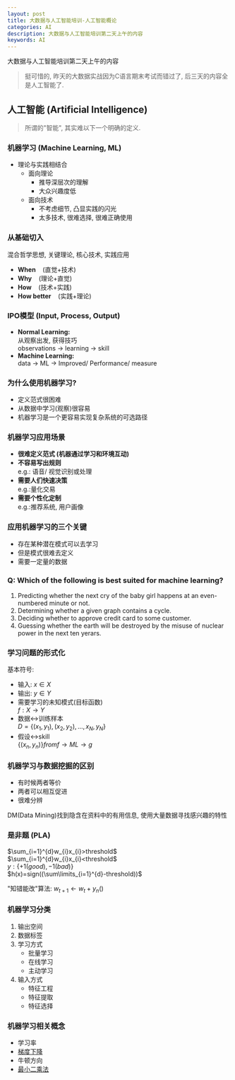 ```yaml
---
layout: post
title: 大数据与人工智能培训-人工智能概论
categories: AI
description: 大数据与人工智能培训第二天上午的内容
keywords: AI
---
```


大数据与人工智能培训第二天上午的内容  

> 挺可惜的, 昨天的大数据实战因为C语言期末考试而错过了, 后三天的内容全是人工智能了.

## 人工智能 (Artificial Intelligence)  
> 所谓的"智能", 其实难以下一个明确的定义.   

### 机器学习 (Machine Learning, ML)  
- 理论与实践相结合  
	- 面向理论  
		- 推导深层次的理解  
		- 大众兴趣度低  
	- 面向技术  
		- 不考虑细节, 凸显实践的闪光  
		- 太多技术, 很难选择, 很难正确使用  
		
### 从基础切入  
混合哲学思想, 关键理论, 核心技术, 实践应用  
- <strong>When</strong>&nbsp;&nbsp;&nbsp;&nbsp;(直觉+技术)  
- <strong>Why</strong>&nbsp;&nbsp;&nbsp;&nbsp;(理论+直觉)  
- <strong>How</strong>&nbsp;&nbsp;&nbsp;&nbsp;(技术+实践)   
- <strong>How better</strong>&nbsp;&nbsp;&nbsp;&nbsp;(实践+理论)   

### IPO模型 (Input, Process, Output)  
- __Normal Learning:__  
从观察出发, 获得技巧    
observations $\rightarrow$ learning $\rightarrow$ skill  
- __Machine Learning:__  
data $\rightarrow$ ML $\rightarrow$ Improved/ Performance/ measure  

### 为什么使用机器学习?  
- 定义范式很困难  
- 从数据中学习(观察)很容易  
- 机器学习是一个更容易实现复杂系统的可选路径  

### 机器学习应用场景   
- __很难定义范式 (机器通过学习和环境互动)__  
- __不容易写出规则__  
	e.g.: 语音/ 视觉识别或处理   
- __需要人们快速决策__  
	e.g.:量化交易  
- __需要个性化定制__  
	e.g.:推荐系统, 用户画像  
 
 
### 应用机器学习的三个关键  
- 存在某种潜在模式可以去学习  
- 但是模式很难去定义   
- 需要一定量的数据  

### Q: Which of the following is best suited for machine learning?  
1. Predicting whether the next cry of the baby girl happens at an even-numbered minute or not.  
2. Determining whether a given graph contains a cycle.  
3. Deciding whether to approve credit card to some customer.  
4. Guessing whether the earth will be destroyed by the misuse of nuclear power in the next ten yerars.  

### 学习问题的形式化   
基本符号:   
- 输入: $x \in X$   
- 输出: $y \in Y$  
- 需要学习的未知模式(目标函数)   
	$f: X \rightarrow Y$   
- 数据$\leftrightarrow$训练样本   
	$D=\lbrace(x_{1},y_{1}),(x_{2},y_{2}),...,{x_{N},y_{N}}\rbrace$  
- 假设$\leftrightarrow$skill    
	$\lbrace(x_{n},y_{n})\rbrace from f \rightarrow ML \rightarrow g$  
		
### 机器学习与数据挖掘的区别
- 有时候两者等价   
- 两者可以相互促进   
- 很难分辨  

DM(Data Mining)找到隐含在资料中的有用信息, 使用大量数据寻找感兴趣的特性   

### 是非题 (PLA)  
$\sum_{i=1}^{d}w_{i}x_{i}>threshold$  
$\sum_{i=1}^{d}w_{i}x_{i}<threshold$  
$y: \lbrace+1(good),-1(bad)\rbrace$  
$h(x)=sign((\sum\limits_{i=1}^{d}-threshold))$  
  
"知错能改"算法: $w_{t+1} \leftarrow w_{t}+y_{n}()$  

### 机器学习分类  
1. 输出空间  
2. 数据标签  
3. 学习方式  
	- 批量学习  
	- 在线学习  
	- 主动学习  
4. 输入方式  
	- 特征工程    
	- 特征提取  
	- 特征选择  

### 机器学习相关概念  
- 学习率  
- [梯度下降](https://baike.baidu.com/item/梯度下降)  
- 牛顿方向  
- [最小二乘法](https://baike.baidu.com/item/最小二乘法)  





















